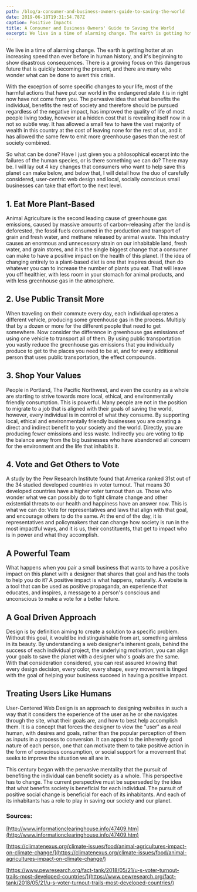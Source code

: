 ```yaml
---
path: /blog/a-consumer-and-business-owners-guide-to-saving-the-world
date: 2019-06-18T19:31:54.787Z
caption: Positive Impacts
title: A Consumer and Business Owners' Guide to Saving the World
excerpt: We live in a time of alarming change. The earth is getting hotter at an increasing speed than ever before in human history, and it's beginning to show disastrous consequences. There is a growing focus on this dangerous future that is quickly becoming the present, and there are many who wonder what can be done to avert this crisis.
---
```


We live in a time of alarming change. The earth is getting hotter at an increasing speed than ever before in human history, and it's beginning to show disastrous consequences. There is a growing focus on this dangerous future that is quickly becoming the present, and there are many who wonder what can be done to avert this crisis.

With the exception of some specific changes to your life, most of the harmful actions that have put our world in the endangered state it is in right now have not come from you. The pervasive idea that what benefits the individual, benefits the rest of society and therefore should be pursued regardless of the negative impact, has improved the quality of life of most people living today, however at a hidden cost that is revealing itself now in a not so subtle way. It has allowed a small few to have the vast majority of wealth in this country at the cost of leaving none for the rest of us, and it has allowed the same few to emit more greenhouse gases than the rest of society combined.

So what can be done? Have I just given you a philosophical excerpt into the failures of the human species, or is there something we can do? There may be. I will lay out 4 key changes that consumers who want to help save this planet can make below, and below that, I will detail how the duo of carefully considered, user-centric web design and local, socially conscious small businesses can take that effort to the next level.

## 1. Eat More Plant-Based

Animal Agriculture is the second leading cause of greenhouse gas emissions, caused by massive amounts of carbon-releasing after the land is deforested, the fossil fuels consumed in the production and transport of grain and fresh water, and methane released by animal waste. This industry causes an enormous and unnecessary strain on our inhabitable land, fresh water, and grain stores, and it is the single biggest change that a consumer can make to have a positive impact on the health of this planet. If the idea of changing entirely to a plant-based diet is one that inspires dread, then do whatever you can to increase the number of plants you eat. That will leave you off healthier, with less room in your stomach for animal products, and with less greenhouse gas in the atmosphere.

## 2. Use Public Transit More

When traveling on their commute every day, each individual operates a different vehicle, producing some greenhouse gas in the process. Multiply that by a dozen or more for the different people that need to get somewhere. Now consider the difference in greenhouse gas emissions of using one vehicle to transport all of them. By using public transportation you vastly reduce the greenhouse gas emissions that you individually produce to get to the places you need to be at, and for every additional person that uses public transportation, the effect compounds.

## 3. Shop Your Values

People in Portland, The Pacific Northwest, and even the country as a whole are starting to strive towards more local, ethical, and environmentally friendly consumption. This is powerful. Many people are not in the position to migrate to a job that is aligned with their goals of saving the world, however, every individual is in control of what they consume. By supporting local, ethical and environmentally friendly businesses you are creating a direct and indirect benefit to your society and the world. Directly, you are producing fewer emissions and less waste. Indirectly you are voting to tip the balance away from the big businesses who have abandoned all concern for the environment and the life that inhabits it.

## 4. Vote and Get Others to Vote

A study by the Pew Research Institute found that America ranked 31st out of the 34 studied developed countries in voter turnout. That means 30 developed countries have a higher voter turnout than us. Those who wonder what we can possibly do to fight climate change and other existential threats to our health and happiness have an answer now. This is what we can do: Vote for representatives and laws that align with that goal, and encourage others to do the same. At the end of the day, it is representatives and policymakers that can change how society is run in the most impactful ways, and it is us, their constituents, that get to impact who is in power and what they accomplish.

## A Powerful Team

What happens when you pair a small business that wants to have a positive impact on this planet with a designer that shares that goal and has the tools to help you do it? A positive impact is what happens, naturally. A website is a tool that can be used as positive propaganda, an experience that educates, and inspires, a message to a person's conscious and unconscious to make a vote for a better future.

## A Goal Driven Approach

Design is by definition aiming to create a solution to a specific problem. Without this goal, it would be indistinguishable from art, something aimless in its beauty. By understanding a web designer's inherent goals, behind the success of each individual project, the underlying motivation, you can align your goals to save the planet with a designer who's goals are the same. With that consideration considered, you can rest assured knowing that every design decision, every color, every shape, every movement is tinged with the goal of helping your business succeed in having a positive impact.

## Treating Users Like Humans

User-Centered Web Design is an approach to designing websites in such a way that it considers the experience of the user as he or she navigates through the site, what their goals are, and how to best help accomplish them. It is a concept that forces the designer to view the "user" as a real human, with desires and goals, rather than the popular perception of them as inputs in a process to conversion. It can appeal to the inherently good nature of each person, one that can motivate them to take positive action in the form of conscious consumption, or social support for a movement that seeks to improve the situation we all are in.

This century began with the pervasive mentality that the pursuit of benefiting the individual can benefit society as a whole. This perspective has to change. The current perspective must be superseded by the idea that what benefits society is beneficial for each individual. The pursuit of positive social change is beneficial for each of its inhabitants. And each of its inhabitants has a role to play in saving our society and our planet.

### Sources:

[http://www.informationclearinghouse.info/47409.htm](http://www.informationclearinghouse.info/47409.htm)

[https://climatenexus.org/climate-issues/food/animal-agricultures-impact-on-climate-change/](https://climatenexus.org/climate-issues/food/animal-agricultures-impact-on-climate-change/)

[https://www.pewresearch.org/fact-tank/2018/05/21/u-s-voter-turnout-trails-most-developed-countries/](https://www.pewresearch.org/fact-tank/2018/05/21/u-s-voter-turnout-trails-most-developed-countries/)
